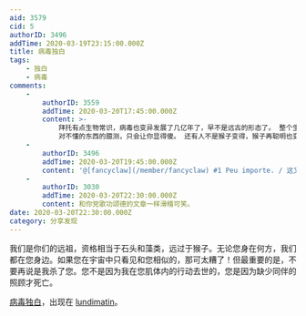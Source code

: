```yaml
---
aid: 3579
cid: 5
authorID: 3496
addTime: 2020-03-19T23:15:00.000Z
title: 病毒独白
tags:
    - 独白
    - 病毒
comments:
    -
        authorID: 3559
        addTime: 2020-03-20T17:45:00.000Z
        content: >-
            拜托有点生物常识，病毒也变异发展了几亿年了，早不是远古的形态了。 整个生物界也都是不断演化被选择，后代大概率比前代更强。
            对不懂的东西的臆测，只会让你显得傻。 还有人不是猴子变得，猴子再聪明也变不成人。
    -
        authorID: 3496
        addTime: 2020-03-20T19:45:00.000Z
        content: '@[fancyclaw](/member/fancyclaw) #1 Peu importe. / 这又无所谓。'
    -
        authorID: 3030
        addTime: 2020-03-20T22:30:00.000Z
        content: 和你党歌功颂德的文章一样滑稽可笑。
date: 2020-03-20T22:30:00.000Z
category: 分享发现
---
```


我们是你们的远祖，资格相当于石头和藻类，远过于猴子。无论您身在何方，我们都在您身边。如果您在宇宙中只看见和您相似的，那可太糟了！但最重要的是，不要再说是我杀了您。您不是因为我在您肌体内的行动去世的，您是因为缺少同伴的照顾才死亡。

[病毒独白](https://lundi.am/%E7%97%85%E6%AF%92%E7%8B%AC%E7%99%BD)，出现在 [lundimatin](lundi.am)。

